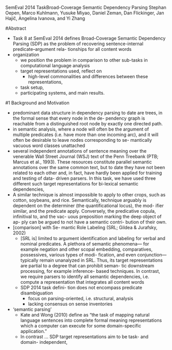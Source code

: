 SemEval 2014 TaskBroad-Coverage Semantic Dependency Parsing
Stephan Oepen, Marco Kuhlmann, Yusuke Miyao, Daniel Zeman, Dan Flickinger, Jan
  Hajič, Angelina Ivanova, and Yi Zhang

#Abstract

* Task 8 at SemEval 2014 defines Broad-Coverage Semantic Dependency Parsing
  (SDP) as the problem of recovering sentence-internal predicate–argument rela-
  tionships for all content words
* organization
  * we position the problem in comparison to other sub-tasks in computational
    language analysis
  * target representations used, reflect on 
    * high-level commonalities and differences between these representations,
  * task setup, 
  * participating systems, and main results.

#1 Background and Motivation

* predominant data structure in dependency parsing to date are trees, in the
  formal sense that every node in the de- pendency graph is reachable from a
  distinguished root node by exactly one directed path.
* in semantic analysis, where a node will often be the argument of multiple
  predicates (i.e.  have more than one incoming arc), and it will often be
  desirable to leave nodes corresponding to se- mantically vacuous word classes
  unattached
* several independent annotations of sentence meaning over the venerable Wall
  Street Journal (WSJ) text of the Penn Treebank (PTB; Marcus et al., 1993).
  These resources constitute parallel semantic annotations over the same common
  text, but to date they have not been related to each other and, in fact, have
  hardly been applied for training and testing of data- driven parsers. In this
  task, we have used three different such target representations for bi-lexical
  semantic dependencies,
* A similar technique is almost impossible to apply to other crops, such as
  cotton, soybeans, and rice.  Semantically, technique arguably is dependent on
  the determiner (the quantificational locus), the mod- ifier similar, and the
  predicate apply. Conversely, the predicative copula, infinitival to, and the
  vac- uous preposition marking the deep object of ap- ply can be argued to not
  have a semantic contri- bution of their own.
* [comparison] with Se- mantic Role Labeling (SRL; Gildea & Jurafsky, 2002)
  * [SRL is] limited to argument identification and labeling for verbal and
    nominal predicates. A plethora of semantic phenomena— for example negation
    and other scopal embedding, comparatives, possessives, various types of
    modi- fication, and even conjunction—typically remain unanalyzed in SRL.
    Thus, its target representations are partial to a degree that can prohibit
    seman- tic downstream processing, for example inference- based techniques.
    In contrast, we require parsers to identify all semantic dependencies, i.e.
    compute a representation that integrates all content words
  * SDP 2014 task defini- tion does not encompass predicate disambiguation
    * focus on parsing-oriented, i.e.  structural, analysis
    * lacking consensus on sense inventories
* ‘semantic parsing’
  * Kate and Wong (2010) define as “the task of mapping natural language
    sentences into complete formal meaning representations which a computer can
    execute for some domain-specific application.” 
  * In contrast ... SDP target representations aim to be task- and domain-
    independent,
